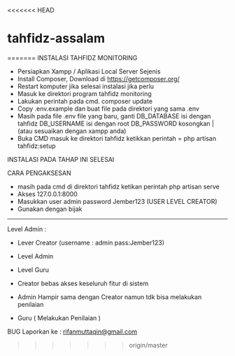 <<<<<<< HEAD
# tahfidz-assalam
=======
INSTALASI TAHFIDZ MONITORING 

- Persiapkan Xampp / Aplikasi Local Server Sejenis
- Install Composer, Download di https://getcomposer.org/
- Restart komputer jika selesai instalasi jika perlu
- Masuk ke direktori program tahfidz monitoring
- Lakukan perintah pada cmd. composer update
- Copy .env.example dan buat file pada direktori yang sama .env
- Masih pada file .env file yang baru, ganti DB_DATABASE isi dengan tahfidz DB_USERNAME isi dengan root DB_PASSWORD kosongkan | (atau sesuaikan dengan xampp anda) 
- Buka CMD masuk ke direktori tahfidz ketikkan perintah = php artisan tahfidz:setup

INSTALASI PADA TAHAP INI SELESAI

CARA PENGAKSESAN

- masih pada cmd di direktori tahfidz ketikan perintah php artisan serve
- Akses 127.0.0.1:8000
- Masukkan user admin password Jember123 (USER LEVEL CREATOR)
- Gunakan dengan bijak


--------------------
Level Admin :

- Lever Creator (username : admin pass:Jember123)
- Level Admin
- Level Guru

- Creator bebas akses keseluruh fitur di sistem
- Admin Hampir sama dengan Creator namun tdk bisa melakukan penilaian
- Guru ( Melakukan Penilaian )

BUG Laporkan ke :
rifanmuttaqin@gmail.com
>>>>>>> origin/master
